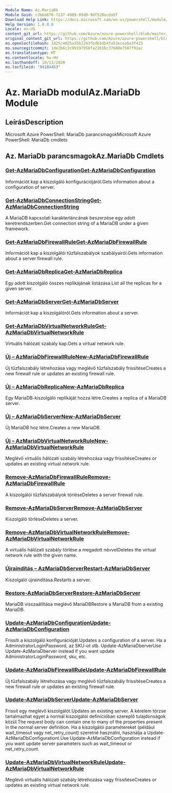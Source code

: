 ```yaml
---
Module Name: Az.MariaDb
Module Guid: c3b6a676-7237-4989-99d0-9df520acda9f
Download Help Link: https://docs.microsoft.com/en-us/powershell/module/az.mariadb
Help Version: 1.0.0.0
Locale: en-US
content_git_url: https://github.com/Azure/azure-powershell/blob/master/src/MariaDb/help/Az.MariaDb.md
original_content_git_url: https://github.com/Azure/azure-powershell/blob/master/src/MariaDb/help/Az.MariaDb.md
ms.openlocfilehash: 1d25c4025a35b1293fbdb5d54fa53ecea5a3f425
ms.sourcegitcommit: 1de2b6c3c99197958fa2101bc37680e7507f91ac
ms.translationtype: MT
ms.contentlocale: hu-HU
ms.lasthandoff: 10/13/2020
ms.locfileid: "94184453"
---
```

# <span data-ttu-id="ea32b-101">Az. MariaDb modul</span><span class="sxs-lookup"><span data-stu-id="ea32b-101">Az.MariaDb Module</span></span>
## <span data-ttu-id="ea32b-102">Leírás</span><span class="sxs-lookup"><span data-stu-id="ea32b-102">Description</span></span>
<span data-ttu-id="ea32b-103">Microsoft Azure PowerShell: MariaDb parancsmagok</span><span class="sxs-lookup"><span data-stu-id="ea32b-103">Microsoft Azure PowerShell: MariaDb cmdlets</span></span>

## <span data-ttu-id="ea32b-104">Az. MariaDb parancsmagok</span><span class="sxs-lookup"><span data-stu-id="ea32b-104">Az.MariaDb Cmdlets</span></span>
### [<span data-ttu-id="ea32b-105">Get-AzMariaDbConfiguration</span><span class="sxs-lookup"><span data-stu-id="ea32b-105">Get-AzMariaDbConfiguration</span></span>](Get-AzMariaDbConfiguration.md)
<span data-ttu-id="ea32b-106">Információt kap a kiszolgáló konfigurációjáról.</span><span class="sxs-lookup"><span data-stu-id="ea32b-106">Gets information about a configuration of server.</span></span>

### [<span data-ttu-id="ea32b-107">Get-AzMariaDbConnectionString</span><span class="sxs-lookup"><span data-stu-id="ea32b-107">Get-AzMariaDbConnectionString</span></span>](Get-AzMariaDbConnectionString.md)
<span data-ttu-id="ea32b-108">A MariaDB kapcsolati karakterláncának beszerzése egy adott keretrendszerben.</span><span class="sxs-lookup"><span data-stu-id="ea32b-108">Get connection string of a MariaDB under a given framework.</span></span>

### [<span data-ttu-id="ea32b-109">Get-AzMariaDbFirewallRule</span><span class="sxs-lookup"><span data-stu-id="ea32b-109">Get-AzMariaDbFirewallRule</span></span>](Get-AzMariaDbFirewallRule.md)
<span data-ttu-id="ea32b-110">Információt kap a kiszolgálói tűzfalszabályok szabályairól.</span><span class="sxs-lookup"><span data-stu-id="ea32b-110">Gets information about a server firewall rule.</span></span>

### [<span data-ttu-id="ea32b-111">Get-AzMariaDbReplica</span><span class="sxs-lookup"><span data-stu-id="ea32b-111">Get-AzMariaDbReplica</span></span>](Get-AzMariaDbReplica.md)
<span data-ttu-id="ea32b-112">Egy adott kiszolgáló összes replikájának listázása.</span><span class="sxs-lookup"><span data-stu-id="ea32b-112">List all the replicas for a given server.</span></span>

### [<span data-ttu-id="ea32b-113">Get-AzMariaDbServer</span><span class="sxs-lookup"><span data-stu-id="ea32b-113">Get-AzMariaDbServer</span></span>](Get-AzMariaDbServer.md)
<span data-ttu-id="ea32b-114">Információt kap a kiszolgálóról.</span><span class="sxs-lookup"><span data-stu-id="ea32b-114">Gets information about a server.</span></span>

### [<span data-ttu-id="ea32b-115">Get-AzMariaDbVirtualNetworkRule</span><span class="sxs-lookup"><span data-stu-id="ea32b-115">Get-AzMariaDbVirtualNetworkRule</span></span>](Get-AzMariaDbVirtualNetworkRule.md)
<span data-ttu-id="ea32b-116">Virtuális hálózati szabály kap.</span><span class="sxs-lookup"><span data-stu-id="ea32b-116">Gets a virtual network rule.</span></span>

### [<span data-ttu-id="ea32b-117">Új – AzMariaDbFirewallRule</span><span class="sxs-lookup"><span data-stu-id="ea32b-117">New-AzMariaDbFirewallRule</span></span>](New-AzMariaDbFirewallRule.md)
<span data-ttu-id="ea32b-118">Új tűzfalszabály létrehozása vagy meglévő tűzfalszabály frissítése</span><span class="sxs-lookup"><span data-stu-id="ea32b-118">Creates a new firewall rule or updates an existing firewall rule.</span></span>

### [<span data-ttu-id="ea32b-119">Új – AzMariaDbReplica</span><span class="sxs-lookup"><span data-stu-id="ea32b-119">New-AzMariaDbReplica</span></span>](New-AzMariaDbReplica.md)
<span data-ttu-id="ea32b-120">Egy MariaDB-kiszolgáló replikáját hozza létre.</span><span class="sxs-lookup"><span data-stu-id="ea32b-120">Creates a replica of a MariaDB server.</span></span>

### [<span data-ttu-id="ea32b-121">Új – AzMariaDbServer</span><span class="sxs-lookup"><span data-stu-id="ea32b-121">New-AzMariaDbServer</span></span>](New-AzMariaDbServer.md)
<span data-ttu-id="ea32b-122">Új MariaDB hoz létre.</span><span class="sxs-lookup"><span data-stu-id="ea32b-122">Creates a new MariaDB.</span></span>

### [<span data-ttu-id="ea32b-123">Új – AzMariaDbVirtualNetworkRule</span><span class="sxs-lookup"><span data-stu-id="ea32b-123">New-AzMariaDbVirtualNetworkRule</span></span>](New-AzMariaDbVirtualNetworkRule.md)
<span data-ttu-id="ea32b-124">Meglévő virtuális hálózati szabály létrehozása vagy frissítése</span><span class="sxs-lookup"><span data-stu-id="ea32b-124">Creates or updates an existing virtual network rule.</span></span>

### [<span data-ttu-id="ea32b-125">Remove-AzMariaDbFirewallRule</span><span class="sxs-lookup"><span data-stu-id="ea32b-125">Remove-AzMariaDbFirewallRule</span></span>](Remove-AzMariaDbFirewallRule.md)
<span data-ttu-id="ea32b-126">A kiszolgálói tűzfalszabályok törlése</span><span class="sxs-lookup"><span data-stu-id="ea32b-126">Deletes a server firewall rule.</span></span>

### [<span data-ttu-id="ea32b-127">Remove-AzMariaDbServer</span><span class="sxs-lookup"><span data-stu-id="ea32b-127">Remove-AzMariaDbServer</span></span>](Remove-AzMariaDbServer.md)
<span data-ttu-id="ea32b-128">Kiszolgáló törlése</span><span class="sxs-lookup"><span data-stu-id="ea32b-128">Deletes a server.</span></span>

### [<span data-ttu-id="ea32b-129">Remove-AzMariaDbVirtualNetworkRule</span><span class="sxs-lookup"><span data-stu-id="ea32b-129">Remove-AzMariaDbVirtualNetworkRule</span></span>](Remove-AzMariaDbVirtualNetworkRule.md)
<span data-ttu-id="ea32b-130">A virtuális hálózati szabály törlése a megadott névvel</span><span class="sxs-lookup"><span data-stu-id="ea32b-130">Deletes the virtual network rule with the given name.</span></span>

### [<span data-ttu-id="ea32b-131">Újraindítás – AzMariaDbServer</span><span class="sxs-lookup"><span data-stu-id="ea32b-131">Restart-AzMariaDbServer</span></span>](Restart-AzMariaDbServer.md)
<span data-ttu-id="ea32b-132">Kiszolgáló újraindítása.</span><span class="sxs-lookup"><span data-stu-id="ea32b-132">Restarts a server.</span></span>

### [<span data-ttu-id="ea32b-133">Restore-AzMariaDbServer</span><span class="sxs-lookup"><span data-stu-id="ea32b-133">Restore-AzMariaDbServer</span></span>](Restore-AzMariaDbServer.md)
<span data-ttu-id="ea32b-134">MariaDB visszaállítása meglévő MariaDB</span><span class="sxs-lookup"><span data-stu-id="ea32b-134">Restore a MariaDB from a existing MariaDB.</span></span>

### [<span data-ttu-id="ea32b-135">Update-AzMariaDbConfiguration</span><span class="sxs-lookup"><span data-stu-id="ea32b-135">Update-AzMariaDbConfiguration</span></span>](Update-AzMariaDbConfiguration.md)
<span data-ttu-id="ea32b-136">Frissíti a kiszolgáló konfigurációját.</span><span class="sxs-lookup"><span data-stu-id="ea32b-136">Updates a configuration of a server.</span></span>
<span data-ttu-id="ea32b-137">Ha a AdministratorLoginPassword, az SKU-ot stb. Update-AzMariaDberver</span><span class="sxs-lookup"><span data-stu-id="ea32b-137">Use Update-AzMariaDberver instead if you want update AdministratorLoginPassword, sku, etc.</span></span>

### [<span data-ttu-id="ea32b-138">Update-AzMariaDbFirewallRule</span><span class="sxs-lookup"><span data-stu-id="ea32b-138">Update-AzMariaDbFirewallRule</span></span>](Update-AzMariaDbFirewallRule.md)
<span data-ttu-id="ea32b-139">Új tűzfalszabály létrehozása vagy meglévő tűzfalszabály frissítése</span><span class="sxs-lookup"><span data-stu-id="ea32b-139">Creates a new firewall rule or updates an existing firewall rule.</span></span>

### [<span data-ttu-id="ea32b-140">Update-AzMariaDbServer</span><span class="sxs-lookup"><span data-stu-id="ea32b-140">Update-AzMariaDbServer</span></span>](Update-AzMariaDbServer.md)
<span data-ttu-id="ea32b-141">Frissít egy meglévő kiszolgálót.</span><span class="sxs-lookup"><span data-stu-id="ea32b-141">Updates an existing server.</span></span>
<span data-ttu-id="ea32b-142">A kérelem törzse tartalmazhat egyet a normál kiszolgálói definícióban szereplő tulajdonságok közül.</span><span class="sxs-lookup"><span data-stu-id="ea32b-142">The request body can contain one to many of the properties present in the normal server definition.</span></span>
<span data-ttu-id="ea32b-143">Ha a kiszolgálói paramétereket (például wait_timeout vagy net_retry_count) szeretné használni, használja a Update-AzMariaDbConfigurationt.</span><span class="sxs-lookup"><span data-stu-id="ea32b-143">Use Update-AzMariaDbConfiguration instead if you want update server parameters such as wait_timeout or net_retry_count.</span></span>

### [<span data-ttu-id="ea32b-144">Update-AzMariaDbVirtualNetworkRule</span><span class="sxs-lookup"><span data-stu-id="ea32b-144">Update-AzMariaDbVirtualNetworkRule</span></span>](Update-AzMariaDbVirtualNetworkRule.md)
<span data-ttu-id="ea32b-145">Meglévő virtuális hálózati szabály létrehozása vagy frissítése</span><span class="sxs-lookup"><span data-stu-id="ea32b-145">Creates or updates an existing virtual network rule.</span></span>

